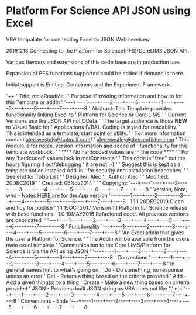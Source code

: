 # Platform For Science API JSON using Excel
VBA tempalate for connecting Excel to JSON Web services

20191218
Connecting to the Platform for Science(PFS)/CoreLIMS JSON API.

Various flavours and extensions of this code base are in production use.

Expansion of PFS functions supported could be added if demand is there. 

Initial support is Entities, Containers and the Experiment Framework.

'++
'   Title:          mciaReadMe
'
'   Purpose:        Providing information and how to for this Template or addin
'
'---+----1----+----2----+----3----+----4----+----5----+----6----+----7----+----8
'   Abstract:       This Template provides functionality linking Excel to
'                   Platform for Science or Core LIMS
'
'                   Current Versions use the JSON API not  OData
'
'                   The target audience is those **NEW** to Visual Basic for
'                   Applications (VBA). Coding is styled for readability.
'                   This is intended as a template, start point or utility.
'
'                   For more information contact alec.westely@hotmail.com/
'                   alec.westley@thermofisher.com
'                   This module is for notes, version information and scope of
'                   functionality for this template workbook.
'
'                   **** No hardcoded values are in the code ****
'
'                   For any 'hardcoded' values look in mciConstants
'
'                   This code is "free" but the hours figuring it out/debugging
'                   it are not ;-)
'
'                   Suggest this is kept as a template not an installed Add-in
'                   for security and installation headaches.
'
'                   See end for ToDo List
'
'   Designer:       Alec
'
'   Author:         Alec
'
'   Modified:       20DEC2019
'
'   Created:        06Nov2014
'
'
'   Copyright:
'---+----1----+----2----+----3----+----4----+----5----+----6----+----7----+----8
' Version, Note, who - Notes HERE are for the App version
'---+----1----+----2----+----3----+----4----+----5----+----6----+----7----+----8
' 1.1.1 20DEC2019 Clean and tidy for publish
' 1.1   15OCT2017 Verison 1.1 Platform for Science release with base functions
' 1.0   10MAY2016 Refactored code. All previous versions are depricated.
'
'---+----1----+----2----+----3----+----4----+----5----+----6----+----7----+----8
' Functionality
'---+----1----+----2----+----3----+----4----+----5----+----6----+----7----+----8
'
'An Excel addin that gives the user a Platform for Science.
'
'The Addin will be available from the users main excel template
'
'Communication to the Core LIMS/Platform for Science is via the API using JSON
'
'---+----1----+----2----+----3----+----4----+----5----+----6----+----7----+----8
' Conventions
'---+----1----+----2----+----3----+----4----+----5----+----6----+----7----+----8
' In general names hint to what's going on:
'   Do     - Do something, no response unless an error
'   Get    - Return a thing based on the criteria provided
'   Add    - Add a given thing(s) to a thing
'   Create - Make a new thing based on criteria provided
'   JSON   - Provide a built JSON string as VBA does not like ",' etc
'---+----1----+----2----+----3----+----4----+----5----+----6----+----7----+----8
' Conventions - Ends
'---+----1----+----2----+----3----+----4----+----5----+----6----+----7----+----8

